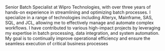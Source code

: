 Senior Batch Specialist at Wipro Technologies, with over three years of hands-on experience in streamlining and
optimizing batch processes. I specialize in a range of technologies including Alteryx, Mainframe, SAS, SQL, and JCL,
allowing me to effectively manage and automate complex workflows. I have contributed to various high-impact
projects by leveraging my expertise in batch processing, data integration, and system automation. My goal is to
continually improve operational efficiency and ensure the seamless execution of critical business processes
